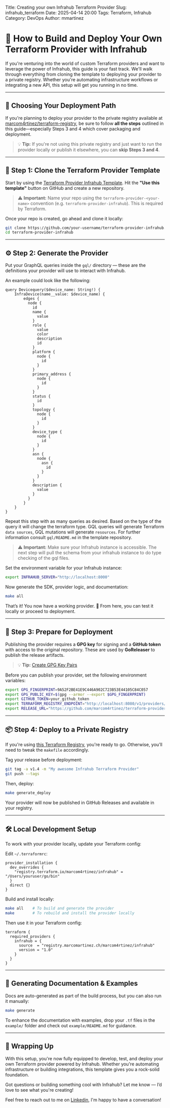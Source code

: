 Title: Creating your own Infrahub Terraform Provider
Slug: infrahub_terraform
Date: 2025-04-14 20:00
Tags: Terraform, Infrahub
Category: DevOps
Author: mmartinez


# 🚀 How to Build and Deploy Your Own Terraform Provider with Infrahub

If you're venturing into the world of custom Terraform providers and want to leverage the power of Infrahub, this guide is your fast track. We'll walk through everything from cloning the template to deploying your provider to a private registry. Whether you're automating infrastructure workflows or integrating a new API, this setup will get you running in no time.

---

## 🧭 Choosing Your Deployment Path

If you're planning to deploy your provider to the private registry available at [marcom4rtinez/terraform-registry](https://github.com/marcom4rtinez/terraform-registry), be sure to follow **all the steps** outlined in this guide—especially Steps 3 and 4 which cover packaging and deployment.

> 💡 **Tip:** If you're not using this private registry and just want to run the provider locally or publish it elsewhere, you can **skip Steps 3 and 4**.

---

## 🔧 Step 1: Clone the Terraform Provider Template

Start by using the [Terraform Provider Infrahub Template](https://github.com/marcom4rtinez/terraform-provider-infrahub). Hit the **"Use this template"** button on GitHub and create a new repository.

> ⚠️ **Important:** Name your repo using the `terraform-provider-<your-name>` convention (e.g. `terraform-provider-infrahub`). This is required by Terraform.

Once your repo is created, go ahead and clone it locally:

```bash
git clone https://github.com/your-username/terraform-provider-infrahub.git
cd terraform-provider-infrahub
```

---

## ⚙️ Step 2: Generate the Provider

Put your GraphQL queries inside the `gql/` directory — these are the definitions your provider will use to interact with Infrahub.

An example could look like the following:

```gql
query Devicequery($device_name: String!) {
    InfraDevice(name__value: $device_name) {
        edges {
          node {
            id
            name {
              value
            }
            role {
              value
              color
              description
              id
            }
            platform {
              node {
                id
              }
            }
            primary_address {
              node {
                id
              }
            }
            status {
              id
            }
            topology {
              node {
                id
              }
            }
            device_type {
              node {
                id
              }
            }
            asn {
              node {
                asn {
                  id
                }
              }
            }
            description {
              value
            }
          }
        }
    }
}
```

Repeat this step with as many queries as desired. Based on the type of the query it will change the terraform type. GQL queries will generate Terraform `data sources`, GQL mutations will generate `resources`. For further information consult `gql/README.md` in the template repository.


> ⚠️ **Important:** Make sure your Infrahub instance is accessible. The next step will pull the schema from your infrahub instance to do type checking of the gql files.

Set the environment variable for your Infrahub instance:

```bash
export INFRAHUB_SERVER="http://localhost:8000"
```

Now generate the SDK, provider logic, and documentation:

```bash
make all
```

That’s it! You now have a working provider. 🎉 From here, you can test it locally or proceed to deployment.

---

## 🚀 Step 3: Prepare for Deployment

Publishing the provider requires a **GPG key** for signing and a **GitHub token** with access to the original repository. These are used by **GoReleaser** to publish the release artifacts.

> 💡 **Tip:** [Create GPG Key Pairs](https://docs.github.com/en/authentication/managing-commit-signature-verification/generating-a-new-gpg-key)

Before you can publish your provider, set the following environment variables:

```bash
export GPG_FINGERPRINT=9A52F2BE41E9C446A902C723B53E44105C84C057
export GPG_PUBLIC_KEY=$(gpg --armor --export $GPG_FINGERPRINT)
export GITHUB_TOKEN=your_github_token
export TERRAFORM_REGISTRY_ENDPOINT="http://localhost:8080/v1/providers/marcom4rtinez/infrahub-main/upload"
export RELEASE_URL="https://github.com/marcom4rtinez/terraform-provider-infrahub/releases/download"
```

---

## 📦 Step 4: Deploy to a Private Registry

If you're using [this Terraform Registry](https://github.com/marcom4rtinez/terraform-registry), you're ready to go. Otherwise, you’ll need to tweak the `makefile` accordingly.

Tag your release before deployment:

```bash
git tag -a v1.4 -m "My awesome Infrahub Terraform Provider"
git push --tags
```

Then, deploy:

```bash
make generate_deploy
```

Your provider will now be published in GitHub Releases and available in your registry.

---

## 🛠 Local Development Setup

To work with your provider locally, update your Terraform config:

Edit `~/.terraformrc`:

```hcl
provider_installation {
  dev_overrides {
    "registry.terraform.io/marcom4rtinez/infrahub" = "/Users/youruser/go/bin"
  }
  direct {}
}
```

Build and install locally:

```bash
make all    # To build and generate the provider
make        # To rebuild and install the provider locally
```

Then use it in your Terraform config:

```hcl
terraform {
  required_providers {
    infrahub = {
      source  = "registry.marcomartinez.ch/marcom4rtinez/infrahub"
      version = "1.0"
    }
  }
}
```

---

## 📝 Generating Documentation & Examples

Docs are auto-generated as part of the build process, but you can also run it manually:

```bash
make generate
```

To enhance the documentation with examples, drop your `.tf` files in the `example/` folder and check out `example/README.md` for guidance.

---

## 🎯 Wrapping Up

With this setup, you're now fully equipped to develop, test, and deploy your own Terraform provider powered by Infrahub. Whether you're automating infrastructure or building integrations, this template gives you a rock-solid foundation.

Got questions or building something cool with Infrahub? Let me know — I’d love to see what you're creating!

Feel free to reach out to me on [Linkedin](https://www.linkedin.com/in/marco-martinez-364461243/), I'm happy to have a conversation!

